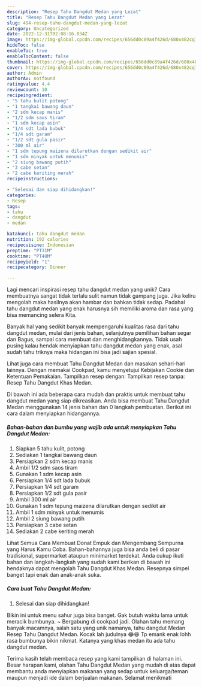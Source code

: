```yaml
---
description: "Resep Tahu Dangdut Medan yang Lezat"
title: "Resep Tahu Dangdut Medan yang Lezat"
slug: 494-resep-tahu-dangdut-medan-yang-lezat
category: Uncategorized
date: 2022-12-31T02:08:16.034Z
image: https://img-global.cpcdn.com/recipes/656dd0c89a4f426d/680x482cq70/tahu-dangdut-medan-foto-resep-utama.jpg
hideToc: false
enableToc: true
enableTocContent: false
thumbnail: https://img-global.cpcdn.com/recipes/656dd0c89a4f426d/680x482cq70/tahu-dangdut-medan-foto-resep-utama.jpg
cover: https://img-global.cpcdn.com/recipes/656dd0c89a4f426d/680x482cq70/tahu-dangdut-medan-foto-resep-utama.jpg
author: Admin
authorAv: notfound
ratingvalue: 4.4
reviewcount: 10
recipeingredient:
- "5 tahu kulit potong"
- "1 tangkai bawang daun"
- "2 sdm kecap manis"
- "1/2 sdm saos tiram"
- "1 sdm kecap asin"
- "1/4 sdt lada bubuk"
- "1/4 sdt garam"
- "1/2 sdt gula pasir"
- "300 ml air"
- "1 sdm tepung maizena dilarutkan dengan sedikit air"
- "1 sdm minyak untuk menumis"
- "2 siung bawang putih"
- "3 cabe setan"
- "2 cabe keriting merah"
recipeinstructions:

- "Selesai dan siap dihidangkan!"
categories:
- Resep
tags:
- tahu
- dangdut
- medan

katakunci: tahu dangdut medan 
nutrition: 192 calories
recipecuisine: Indonesian
preptime: "PT31M"
cooktime: "PT48M"
recipeyield: "1"
recipecategory: Dinner

---
```





Lagi mencari inspirasi resep tahu dangdut medan yang unik? Cara membuatnya sangat tidak terlalu sulit namun tidak gampang juga. Jika keliru mengolah maka hasilnya akan hambar dan bahkan tidak sedap. Padahal tahu dangdut medan yang enak harusnya sih memiliki aroma dan rasa yang bisa memancing selera Kita.





Banyak hal yang sedikit banyak mempengaruhi kualitas rasa dari tahu dangdut medan, mulai dari jenis bahan, selanjutnya pemilihan bahan segar dan Bagus, sampai cara membuat dan menghidangkannya. Tidak usah pusing kalau hendak menyiapkan tahu dangdut medan yang enak,      asal sudah tahu triknya maka hidangan ini bisa jadi sajian spesial.














Lihat juga cara membuat Tahu Dangdut Medan dan masakan sehari-hari lainnya. Dengan memakai Cookpad, kamu menyetujui Kebijakan Cookie dan Ketentuan Pemakaian. Tampilkan resep dengan: Tampilkan resep tanpa: Resep Tahu Dangdut Khas Medan.






Di bawah ini ada beberapa cara mudah dan praktis untuk membuat tahu dangdut medan yang siap dikreasikan. Anda bisa membuat Tahu Dangdut Medan menggunakan 14 jenis bahan dan 0 langkah pembuatan. Berikut ini cara dalam menyiapkan hidangannya.

<!--inarticleads1-->

##### Bahan-bahan dan bumbu yang wajib ada untuk menyiapkan Tahu Dangdut Medan:

1. Siapkan 5 tahu kulit, potong
1. Sediakan 1 tangkai bawang daun
1. Persiapkan 2 sdm kecap manis
1. Ambil 1/2 sdm saos tiram
1. Gunakan 1 sdm kecap asin
1. Persiapkan 1/4 sdt lada bubuk
1. Persiapkan 1/4 sdt garam
1. Persiapkan 1/2 sdt gula pasir
1. Ambil 300 ml air
1. Gunakan 1 sdm tepung maizena dilarutkan dengan sedikit air
1. Ambil 1 sdm minyak untuk menumis
1. Ambil 2 siung bawang putih
1. Persiapkan 3 cabe setan
1. Sediakan 2 cabe keriting merah


Lihat Semua Cara Membuat Donat Empuk dan Mengembang Sempurna yang Harus Kamu Coba. Bahan-bahannya juga bisa anda beli di pasar tradisional, supermarket ataupun minimarket terdekat. Anda cukup ikuti bahan dan langkah-langkah yang sudah kami berikan di bawah ini hendaknya dapat mengolah Tahu Dangdut Khas Medan. Resepnya simpel banget tapi enak dan anak-anak suka. 

<!--inarticleads2-->

##### Cara buat Tahu Dangdut Medan:


1. Selesai dan siap dihidangkan!

Bikin ini untuk menu sahur juga bisa banget. Gak butuh waktu lama untuk meracik bumbunya. ~ Bergabung di cookpad jadi. Olahan tahu memang banyak macamnya, salah satu yang unik namanya, tahu dangdut Medan Resep Tahu Dangdut Medan. Kocak lah judulnya 😂😆 Tp emank enak lohh rasa bumbunya bikin nikmat. Katanya yang khas medan itu ada tahu dangdut medan. 

Terima kasih telah membaca resep yang kami tampilkan di halaman ini. Besar harapan kami, olahan Tahu Dangdut Medan yang mudah di atas dapat membantu anda menyiapkan makanan yang sedap untuk keluarga/teman maupun menjadi ide dalam berjualan makanan. Selamat menikmati
